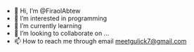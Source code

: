 - 👋 Hi, I’m @FiraolAbtew
- 👀 I’m interested in programming
- 🌱 I’m currently learning 
- 💞️ I’m looking to collaborate on ...
- 📫 How to reach me through email meetgulick7@gmail.com

<!---
FiraolAbtew is a ✨ special ✨ repository because its `README.md` (this file) appears on your GitHub profile.
You can click the Preview link to take a look at your changes.
--->
